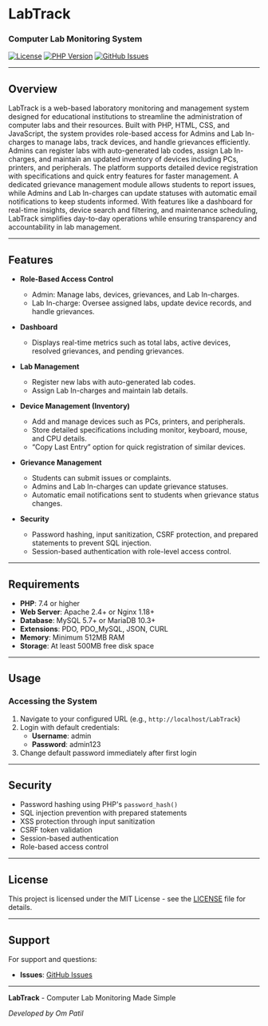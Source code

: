 # LabTrack
### Computer Lab Monitoring System

[![License](https://img.shields.io/badge/license-MIT-blue.svg)](LICENSE)
[![PHP Version](https://img.shields.io/badge/php-%3E%3D7.4-blue)](https://php.net)
[![GitHub Issues](https://img.shields.io/github/issues/Ompatil39/LabTrack)](https://github.com/Ompatil39/LabTrack/issues)

---

## Overview

LabTrack is a web-based laboratory monitoring and management system designed for educational institutions to streamline the administration of computer labs and their resources. Built with PHP, HTML, CSS, and JavaScript, the system provides role-based access for Admins and Lab In-charges to manage labs, track devices, and handle grievances efficiently. Admins can register labs with auto-generated lab codes, assign Lab In-charges, and maintain an updated inventory of devices including PCs, printers, and peripherals. The platform supports detailed device registration with specifications and quick entry features for faster management. A dedicated grievance management module allows students to report issues, while Admins and Lab In-charges can update statuses with automatic email notifications to keep students informed. With features like a dashboard for real-time insights, device search and filtering, and maintenance scheduling, LabTrack simplifies day-to-day operations while ensuring transparency and accountability in lab management.

---

## Features

- **Role-Based Access Control**  
  - Admin: Manage labs, devices, grievances, and Lab In-charges.  
  - Lab In-charge: Oversee assigned labs, update device records, and handle grievances.  

- **Dashboard**  
  - Displays real-time metrics such as total labs, active devices, resolved grievances, and pending grievances.  

- **Lab Management**  
  - Register new labs with auto-generated lab codes.  
  - Assign Lab In-charges and maintain lab details.  

- **Device Management (Inventory)**  
  - Add and manage devices such as PCs, printers, and peripherals.  
  - Store detailed specifications including monitor, keyboard, mouse, and CPU details.  
  - “Copy Last Entry” option for quick registration of similar devices.  

- **Grievance Management**  
  - Students can submit issues or complaints.  
  - Admins and Lab In-charges can update grievance statuses.  
  - Automatic email notifications sent to students when grievance status changes.  

- **Security**  
  - Password hashing, input sanitization, CSRF protection, and prepared statements to prevent SQL injection.  
  - Session-based authentication with role-level access control.  


---

## Requirements

- **PHP**: 7.4 or higher
- **Web Server**: Apache 2.4+ or Nginx 1.18+
- **Database**: MySQL 5.7+ or MariaDB 10.3+
- **Extensions**: PDO, PDO_MySQL, JSON, CURL
- **Memory**: Minimum 512MB RAM
- **Storage**: At least 500MB free disk space

---


## Usage

### Accessing the System
1. Navigate to your configured URL (e.g., `http://localhost/LabTrack`)
2. Login with default credentials:
   - **Username**: admin
   - **Password**: admin123
3. Change default password immediately after first login

---

## Security

- Password hashing using PHP's `password_hash()`
- SQL injection prevention with prepared statements
- XSS protection through input sanitization
- CSRF token validation
- Session-based authentication
- Role-based access control

---

## License

This project is licensed under the MIT License - see the [LICENSE](LICENSE) file for details.

---

## Support

For support and questions:
- **Issues**: [GitHub Issues](https://github.com/Ompatil39/LabTrack/issues)

---

**LabTrack** - Computer Lab Monitoring Made Simple

*Developed by Om Patil*
